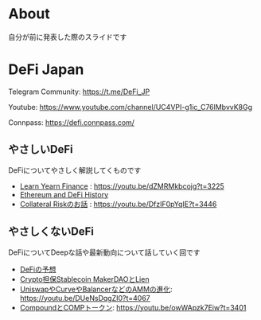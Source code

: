 # About
自分が前に発表した際のスライドです

# DeFi Japan
Telegram Community: https://t.me/DeFi_JP

Youtube: https://www.youtube.com/channel/UC4VPI-g1ic_C76lMbvvK8Gg

Connpass: https://defi.connpass.com/

## やさしいDeFi
DeFiについてやさしく解説してくものです
- [Learn Yearn Finance](https://github.com/udoncrypto/mypresentation/blob/master/%E3%82%84%E3%81%95%E3%81%97%E3%81%84DeFi/%E3%82%84%E3%81%95%E3%81%97%E3%81%84DeFi%20Learn%20Yearn%20Finance.pdf) : https://youtu.be/dZMRMkbcojg?t=3225
- [Ethereum and DeFi History](https://github.com/udoncrypto/mypresentation/blob/master/%E3%82%84%E3%81%95%E3%81%97%E3%81%84DeFi/%E3%82%84%E3%81%95%E3%81%97%E3%81%84DeFi%20%E7%89%B9%E5%88%A5%E7%B7%A8%20Ethereum%20and%20DeFi%20History.pdf )
- [Collateral Riskのお話](https://github.com/udoncrypto/mypresentation/blob/master/%E3%82%84%E3%81%95%E3%81%97%E3%81%84DeFi/%E3%82%84%E3%81%95%E3%81%97%E3%81%84DeFi%2312%20%20Collateral%20Risk.pdf ) : https://youtu.be/DfzIF0pYqIE?t=3446

## やさしくないDeFi
DeFiについてDeepな話や最新動向について話していく回です
- [DeFiの予想](https://github.com/udoncrypto/mypresentation/blob/master/%E3%82%84%E3%81%95%E3%81%97%E3%81%8F%E3%81%AA%E3%81%84DeFi/%E3%82%84%E3%81%95%E3%81%97%E3%81%8F%E3%81%AA%E3%81%84DeFi%20%235%20DeFi%E3%81%AE%E4%BA%88%E6%83%B3.pdf )
- [Crypto担保Stablecoin MakerDAOとLien](https://github.com/udoncrypto/mypresentation/blob/master/%E3%82%84%E3%81%95%E3%81%97%E3%81%8F%E3%81%AA%E3%81%84DeFi/%E3%82%84%E3%81%95%E3%81%97%E3%81%8F%E3%81%AA%E3%81%84DeFi%20%236%20Crypto%E6%8B%85%E4%BF%9DStablecoin%20MakerDAO%E3%81%A8Lien.pdf )
- [UniswapやCurveやBalancerなどのAMMの進化](https://github.com/udoncrypto/mypresentation/blob/master/%E3%82%84%E3%81%95%E3%81%97%E3%81%8F%E3%81%AA%E3%81%84DeFi/%E3%82%84%E3%81%95%E3%81%97%E3%81%8F%E3%81%AA%E3%81%84DeFi%20%237%20Uniswap%E3%82%84Curve%E3%82%84Balancer%E3%81%AA%E3%81%A8%E3%82%99%E3%81%AEAMM%E3%81%AE%E9%80%B2%E5%8C%96.pdf ): https://youtu.be/DUeNsDqgZI0?t=4067
- [CompoundとCOMPトークン](https://github.com/udoncrypto/mypresentation/blob/master/%E3%82%84%E3%81%95%E3%81%97%E3%81%8F%E3%81%AA%E3%81%84DeFi/%E3%82%84%E3%81%95%E3%81%97%E3%81%8F%E3%81%AA%E3%81%84DeFi%20%238%20Compound%E3%81%A8COMP%E3%83%88%E3%83%BC%E3%82%AF%E3%83%B3.pdf ): https://youtu.be/owWApzk7Eiw?t=3401
